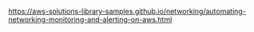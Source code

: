 https://aws-solutions-library-samples.github.io/networking/automating-networking-monitoring-and-alerting-on-aws.html
